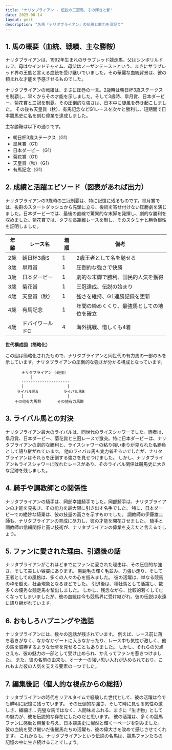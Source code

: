 ```yaml
---
title: "ナリタブライアン - 伝説の三冠馬、その輝きと影"
date: 2025-08-14
layout: post
description: "名馬『ナリタブライアン』の伝説と魅力を深堀り"
---
```


## 1. 馬の概要（血統、戦績、主な勝鞍）

ナリタブライアンは、1992年生まれのサラブレッド競走馬。父はシンボリルドルフ、母はウインドチャイム、母父はノーザンテーストという、まさにサラブレッド界の王族と言える血統を受け継いでいました。その華麗な血統背景は、彼の類まれな才能を予感させるものでした。  

ナリタブライアンの戦績は、まさに圧巻の一言。2歳時は朝日杯3歳ステークスを制覇し、早くからその才能を示しました。そして3歳時、皐月賞、日本ダービー、菊花賞と三冠を制覇。その圧倒的な強さは、日本中に旋風を巻き起こしました。  その後も天皇賞（秋）、有馬記念などG1レースを次々と勝利し、短期間で日本競馬史に名を刻む偉業を達成しました。

主な勝鞍は以下の通りです。

* 朝日杯3歳ステークス（G1）
* 皐月賞（G1）
* 日本ダービー（G1）
* 菊花賞（G1）
* 天皇賞（秋）（G1）
* 有馬記念（G1）


## 2. 成績と活躍エピソード（図表があれば出力）

ナリタブライアンの3歳時の三冠制覇は、特に記憶に残るものです。皐月賞では、抜群のスタートダッシュから先頭に立ち、後続を寄せ付けない圧勝劇を演じました。日本ダービーでは、最後の直線で驚異的な末脚を発揮し、劇的な勝利を収めました。菊花賞では、タフな長距離レースを制し、そのスタミナと勝負根性を証明しました。

| 年齢 | レース名          | 着順 | 備考                                     |
|------|-------------------|-------|------------------------------------------|
| 2歳   | 朝日杯3歳S         | 1     | 2歳王者として名を馳せる                  |
| 3歳   | 皐月賞            | 1     | 圧倒的な強さで快勝                         |
| 3歳   | 日本ダービー        | 1     | 劇的な末脚で勝利、国民的人気を獲得         |
| 3歳   | 菊花賞            | 1     | 三冠達成、伝説の始まり                    |
| 4歳   | 天皇賞（秋）       | 1     | 強さを維持、G1連勝記録を更新             |
| 4歳   | 有馬記念          | 1     | 年間の締めくくり、最強馬としての地位を確立 |
| 4歳   | ドバイワールドC     | 4     | 海外挑戦、惜しくも4着                   |


**世代構成図（簡略化）**

この図は簡略化されたもので、ナリタブライアンと同世代の有力馬の一部のみを示しています。ナリタブライアンの圧倒的な強さが分かる構成となっています。

```
       ナリタブライアン (最強)
           |
       ---------------------
       |                   |
     ライバル馬A           ライバル馬B
       |                   |
    その他有力馬群       その他有力馬群
```


## 3. ライバル馬との対決

ナリタブライアン最大のライバルは、同世代のライスシャワーでした。両者は、皐月賞、日本ダービー、菊花賞と三冠レースで激突。特に日本ダービーは、ナリタブライアンの劇的な勝利と、ライスシャワーの粘り強い走りが見られた名勝負として語り継がれています。  他のライバル馬も実力者ぞろいでしたが、ナリタブライアンはそれらを圧倒する強さを見せつけました。  しかし、ナリタブライアンもライスシャワーに敗れたレースがあり、そのライバル関係は競馬史に大きな足跡を残しました。


## 4. 騎手や調教師との関係性

ナリタブライアンの騎手は、岡部幸雄騎手でした。岡部騎手は、ナリタブライアンの才能を見抜き、その能力を最大限に引き出す名手でした。  特に、日本ダービーでの絶妙な騎乗は、彼の技量の高さを示すものでした。  調教師の伊藤雄二師も、ナリタブライアンの育成に尽力し、彼の才能を開花させました。  騎手と調教師の信頼関係と高い技術が、ナリタブライアンの偉業を支えたと言えるでしょう。


## 5. ファンに愛された理由、引退後の話

ナリタブライアンがこれほどまでにファンに愛された理由は、その圧倒的な強さ、そして美しい容姿にあります。  黒鹿毛の輝く毛並み、力強い走り、そして王者としての風格は、多くの人々の心を掴みました。  彼の活躍は、単なる競馬の枠を超え、社会現象となるほどでした。  引退後は、種牡馬として活躍し、数多くの優秀な競走馬を輩出しました。  しかし、残念ながら、比較的若くして亡くなってしまいましたが、彼の血統は今も競馬界に受け継がれ、彼の伝説は永遠に語り継がれています。


## 6. おもしろハプニングや逸話

ナリタブライアンには、数々の逸話が残されています。  例えば、レース前に落ち着きがなく、なかなかゲートに入らなかったり、レース中も気性が激しく、他の馬を威嚇するような仕草を見せることもありました。  しかし、それらの欠点さえも、彼の魅力の一部として受け止められ、かえってファンを惹きつけました。  また、彼の名前の由来も、オーナーの強い思い入れが込められており、これもまた彼の人気を支える要素の一つでした。


## 7. 編集後記（個人的な視点からの総括）

ナリタブライアンの時代をリアルタイムで経験した世代として、彼の活躍は今でも鮮明に記憶に残っています。  その圧倒的な強さ、そして時に見せる気性の激しさ、繊細さ…  完璧な馬ではなく、人間味あふれる、まさに「生き物」としての魅力が、彼を伝説的な存在にしたのだと思います。  彼の活躍は、多くの競馬ファンに感動と興奮を与え、日本競馬史に燦然と輝く一ページを刻みました。  彼の血統を受け継いだ後継馬たちの活躍も、彼の偉大さを改めて感じさせてくれます。  これからも、ナリタブライアンという伝説の名馬は、競馬ファンたちの記憶の中に生き続けることでしょう。
